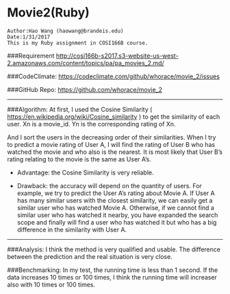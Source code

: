 Movie2(Ruby)
=================================================
    
    Author:Hao Wang (haowang@brandeis.edu)
    Date:1/31/2017
    This is my Ruby assignment in COSI166B course.
 
###Requirement
<http://cosi166b-s2017.s3-website-us-west-2.amazonaws.com/content/topics/pa/pa_movies_2.md/>

###CodeClimate:
<https://codeclimate.com/github/whorace/movie_2/issues>

###GitHub Repo:
<https://github.com/whorace/movie_2>

---

###Algorithm:
At first, I used the Cosine Similarity ( https://en.wikipedia.org/wiki/Cosine_similarity ) to get the similarity of each user. Xn is a movie_id. Yn is the corresponding rating of Xn.


And I sort the users in the decreasing order of their similarities. When I try to predict a movie rating of User A, I will find the rating of User B who has watched the movie and who also is the nearest. It is most likely that User B’s rating relating to the movie is the same as User A’s.

* Advantage:
the Cosine Similarity is very reliable.

* Drawback:
the accuracy will depend on the quantity of users. For example, we try to predict the User A’s rating about Movie A. If User A has many similar users with the closest similarity, we can easily get a similar user who has watched Movie A. Otherwise, if we cannot find a similar user who has watched it nearby, you have expanded the search scope and finally will find a user who has watched it but who has a big difference in the similarity with User A.

---

###Analysis:
I think the method is very qualified and usable. The difference between the prediction and the real situation is very close.

###Benchmarking:
In my test, the running time is less than 1 second. If the data increases 10 times or 100 times, I think the running time will increaser also with 10 times or 100 times.
